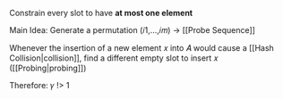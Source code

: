 Constrain every slot to have **at most one element**

Main Idea: Generate a permutation (𝑖1,…,𝑖𝑚) -> [[Probe Sequence]]

Whenever the insertion of a new element 𝑥 into 𝐴 would cause a [[Hash Collision|collision]], find a different empty slot to insert 𝑥 ([[Probing|probing]])

Therefore:
	𝛾 !> 1